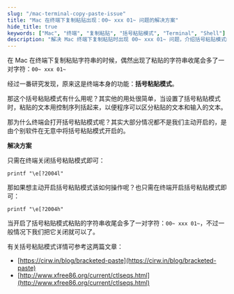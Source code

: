 ```yaml
---
slug: "/mac-terminal-copy-paste-issue"
title: "Mac 在终端下复制粘贴出现：00~ xxx 01~ 问题的解决方案"
hide_title: true
keywords: ["Mac", "终端", "复制粘贴", "括号粘贴模式", "Terminal", "Shell"]
description: "解决 Mac 终端下复制粘贴时出现 00~ xxx 01~ 问题，介绍括号粘贴模式的原理及关闭方法"
---
```


在 Mac 在终端下复制粘贴字符串的时候，偶然出现了粘贴的字符串收尾会多了一对字符：`00~ xxx 01~`

经过一番研究发现，原来这是终端本身的功能：**括号粘贴模式**。

那这个括号粘贴模式有什么用呢？其实他的用处很简单，当设置了括号粘贴模式时，粘贴的文本用控制序列括起来，以便程序可以区分粘贴的文本和输入的文本。

那为什么终端会打开括号粘贴模式呢？其实大部分情况都不是我们主动开启的，是由个别软件在无意中将括号粘贴模式开启的。

**解决方案**

只需在终端关闭括号粘贴模式即可：

```
printf "\e[?2004l"
```

那如果想主动开启括号粘贴模式该如何操作呢？也只需在终端开启括号粘贴模式即可：

```
printf "\e[?2004h"
```

  
当开启了括号粘贴模式粘贴的字符串收尾会多了一对字符：`00~ xxx 01~`，不过一般情况下我们把它关闭就可以了。

有关括号粘贴模式详情可参考这两篇文章：

*   [https://cirw.in/blog/bracketed-paste](https://cirw.in/blog/bracketed-paste)
*   [http://www.xfree86.org/current/ctlseqs.html](http://www.xfree86.org/current/ctlseqs.html)